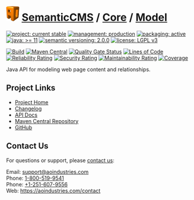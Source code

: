 # [<img src="ao-logo.png" alt="AO Logo" width="35" height="40">](https://github.com/aoindustries) [SemanticCMS](https://github.com/aoindustries/semanticcms) / [Core](https://github.com/aoindustries/semanticcms-core) / [Model](https://github.com/aoindustries/semanticcms-core-model)

[![project: current stable](https://semanticcms.com/ao-badges/project-current-stable.svg)](https://aoindustries.com/life-cycle#project-current-stable)
[![management: production](https://semanticcms.com/ao-badges/management-production.svg)](https://aoindustries.com/life-cycle#management-production)
[![packaging: active](https://semanticcms.com/ao-badges/packaging-active.svg)](https://aoindustries.com/life-cycle#packaging-active)  
[![java: &gt;= 11](https://semanticcms.com/ao-badges/java-11.svg)](https://docs.oracle.com/en/java/javase/11/docs/api/)
[![semantic versioning: 2.0.0](https://semanticcms.com/ao-badges/semver-2.0.0.svg)](http://semver.org/spec/v2.0.0.html)
[![license: LGPL v3](https://semanticcms.com/ao-badges/license-lgpl-3.0.svg)](https://www.gnu.org/licenses/lgpl-3.0)

[![Build](https://github.com/aoindustries/semanticcms-core-model/workflows/Build/badge.svg?branch=master)](https://github.com/aoindustries/semanticcms-core-model/actions?query=workflow%3ABuild)
[![Maven Central](https://maven-badges.herokuapp.com/maven-central/com.semanticcms/semanticcms-core-model/badge.svg)](https://maven-badges.herokuapp.com/maven-central/com.semanticcms/semanticcms-core-model)
[![Quality Gate Status](https://sonarcloud.io/api/project_badges/measure?branch=master&project=com.semanticcms%3Asemanticcms-core-model&metric=alert_status)](https://sonarcloud.io/dashboard?branch=master&id=com.semanticcms%3Asemanticcms-core-model)
[![Lines of Code](https://sonarcloud.io/api/project_badges/measure?branch=master&project=com.semanticcms%3Asemanticcms-core-model&metric=ncloc)](https://sonarcloud.io/component_measures?branch=master&id=com.semanticcms%3Asemanticcms-core-model&metric=ncloc)  
[![Reliability Rating](https://sonarcloud.io/api/project_badges/measure?branch=master&project=com.semanticcms%3Asemanticcms-core-model&metric=reliability_rating)](https://sonarcloud.io/component_measures?branch=master&id=com.semanticcms%3Asemanticcms-core-model&metric=Reliability)
[![Security Rating](https://sonarcloud.io/api/project_badges/measure?branch=master&project=com.semanticcms%3Asemanticcms-core-model&metric=security_rating)](https://sonarcloud.io/component_measures?branch=master&id=com.semanticcms%3Asemanticcms-core-model&metric=Security)
[![Maintainability Rating](https://sonarcloud.io/api/project_badges/measure?branch=master&project=com.semanticcms%3Asemanticcms-core-model&metric=sqale_rating)](https://sonarcloud.io/component_measures?branch=master&id=com.semanticcms%3Asemanticcms-core-model&metric=Maintainability)
[![Coverage](https://sonarcloud.io/api/project_badges/measure?branch=master&project=com.semanticcms%3Asemanticcms-core-model&metric=coverage)](https://sonarcloud.io/component_measures?branch=master&id=com.semanticcms%3Asemanticcms-core-model&metric=Coverage)

Java API for modeling web page content and relationships.

## Project Links
* [Project Home](https://semanticcms.com/core/model/)
* [Changelog](https://semanticcms.com/core/model/changelog)
* [API Docs](https://semanticcms.com/core/model/apidocs/)
* [Maven Central Repository](https://search.maven.org/artifact/com.semanticcms/semanticcms-core-model)
* [GitHub](https://github.com/aoindustries/semanticcms-core-model)

## Contact Us
For questions or support, please [contact us](https://aoindustries.com/contact):

Email: [support@aoindustries.com](mailto:support@aoindustries.com)  
Phone: [1-800-519-9541](tel:1-800-519-9541)  
Phone: [+1-251-607-9556](tel:+1-251-607-9556)  
Web: https://aoindustries.com/contact
